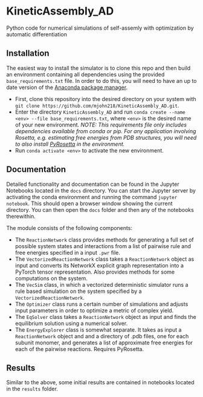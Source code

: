 # KineticAssembly_AD
Python code for numerical simulations of self-assemly with optimization by automatic differentiation

## Installation ##

The easiest way to install the simulator is to clone this repo and then build an environment containing all dependencies using the provided `base_requirements.txt` file. In order to do this, you will need to have an up to date version of the [Anaconda package manager](https://www.anaconda.com/products/individual#Downloads). 

- First, clone this repository into the desired directory on your system with `git clone https://github.com/mjohn218/KineticAssembly_AD.git`.
- Enter the directory `KineticAssembly_AD` and run `conda create --name <env> --file base_requirements.txt`, where `<env>` is the desired name of your new environment. *NOTE: This requirements file only includes dependencies available from conda or pip. For any application involving Rosetta, e.g. estimating free energies from PDB structures, you will need to also install [PyRosetta](http://www.pyrosetta.org) in the environment.*
- Run `conda activate <env>` to activate the new environment.

## Documentation ##
Detailed functionality and documentation can be found in the Jupyter Notebooks located in the `docs` directory. 
You can start the Jupyter server by activating the conda environment and running the command `jupyter notebook`. This should open a browser window showing the current directory. You can then open the `docs` folder and then any of the notebooks therewithin.

The module consists of the following components:

- The `ReactionNetwork` class provides methods for generating a full set of possible system states and interactions from a list of pairwise rule and free energies specified in a input `.pwr` file. 
- The `VectorizedReactionNetwork` class takes a `ReactionNetwork` object as input and converts its NetworkX explicit graph representation into a PyTorch tensor representation. Also provides methods for some computations on the system.
- The `VecSim` class, in which a vectorized deterministic simulator runs a rule based simulation on the system specified by a `VectorizedReactionNetwork`.
- The `Optimizer` class runs a certain number of simulations and adjusts input parameters in order to optimize a metric of complex yield.
- The `EqSolver` class takes a `ReactionNetwork` object as input and finds the equilibrium solution using a numerical solver. 
- The `EnergyExplorer` class is somewhat separate. It takes as input a `ReactionNetwork` object and and a directory of .pdb files, one for each subunit monomer, and generates a list of approximate free energies for each of the pairwise reactions. Requires PyRosetta.

## Results ##
Similar to the above, some initial results are contained in notebooks located in the `results` folder. 
